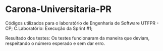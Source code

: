# Carona-Universitaria-PR
Códigos utilizados para o laboratório de Engenharia de Software UTFPR - CP;
C.Laboratório: Execução da Sprint #1;


Resultado dos testes: 
Os testes funcionaram da maneira que deviam, respeitando o número esperado e sem dar erro.
